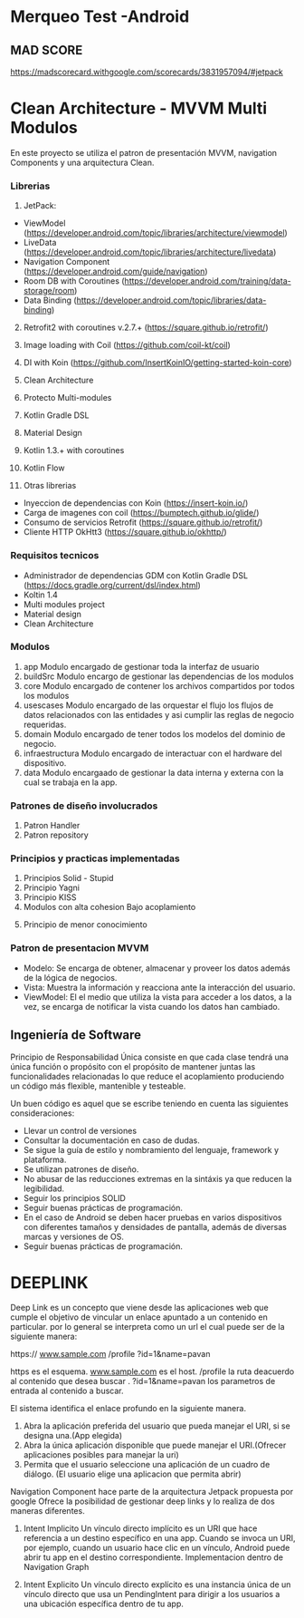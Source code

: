 # Merqueo Test -Android

## MAD SCORE
https://madscorecard.withgoogle.com/scorecards/3831957094/#jetpack

# Clean Architecture - MVVM Multi Modulos
En este proyecto se utiliza el patron de presentación MVVM, navigation Components y una arquitectura Clean.



### Librerias
1) JetPack:
 - ViewModel (https://developer.android.com/topic/libraries/architecture/viewmodel)
 - LiveData (https://developer.android.com/topic/libraries/architecture/livedata)
 - Navigation Component (https://developer.android.com/guide/navigation)
 - Room DB with Coroutines (https://developer.android.com/training/data-storage/room)
 - Data Binding (https://developer.android.com/topic/libraries/data-binding)
2) Retrofit2 with coroutines v.2.7.+ (https://square.github.io/retrofit/)
3) Image loading with Coil (https://github.com/coil-kt/coil)
4) DI with Koin (https://github.com/InsertKoinIO/getting-started-koin-core)
5) Clean Architecture
6) Protecto Multi-modules 
12) Kotlin Gradle DSL
13) Material Design
14) Kotlin 1.3.+ with coroutines
15) Kotlin Flow

2) Otras librerias
- Inyeccion de dependencias con Koin (https://insert-koin.io/)
- Carga de imagenes con coil (https://bumptech.github.io/glide/)
- Consumo de servicios Retrofit (https://square.github.io/retrofit/)
- Cliente HTTP OkHtt3 (https://square.github.io/okhttp/)

### Requisitos tecnicos
- Administrador de dependencias GDM con Kotlin Gradle DSL (https://docs.gradle.org/current/dsl/index.html)
- Koltin 1.4
- Multi modules project
- Material design
- Clean Architecture


### Modulos
1) app
Modulo encargado de gestionar toda la interfaz de usuario
2) buildSrc
Modulo encargo de gestionar las dependencias de los modulos
3) core
Modulo encargado de contener los archivos compartidos por todos los modulos
4) usescases
Modulo encargado de las orquestar el flujo los flujos de datos relacionados con las entidades y asi cumplir las reglas de negocio requeridas.
5) domain
Modulo encargado de tener todos los modelos del dominio de negocio.
6) infraestructura
Modulo encargado de interactuar con el hardware del dispositivo.
7) data
Modulo encargaado de gestionar la data interna y externa con la cual se trabaja en la app. 


### Patrones de diseño involucrados
1) Patron Handler
2) Patron repository

### Principios y practicas implementadas
1) Principios Solid - Stupid
2) Principio Yagni
3) Principio KISS
4) Modulos con alta cohesion Bajo acoplamiento
5. Principio de menor conocimiento

### Patron de presentacion MVVM 
- Modelo: Se encarga de obtener, almacenar y proveer los datos además de la lógica de negocios.
- Vista: Muestra la información y reacciona ante la interacción del usuario.
- ViewModel: El el medio que utiliza la vista para acceder a los datos, a la vez, se encarga de notificar la vista cuando los datos han cambiado.


## Ingeniería de Software
Principio de Responsabilidad Única consiste en que cada clase tendrá una única función o propósito con el propósito de mantener juntas las funcionalidades relacionadas lo que reduce el acoplamiento produciendo un código más flexible, mantenible y testeable.

Un buen código es aquel que se escribe teniendo en cuenta las siguientes consideraciones:
- Llevar un control de versiones
- Consultar la documentación en caso de dudas.
- Se sigue la guía de estilo y nombramiento del lenguaje, framework y plataforma.
- Se utilizan patrones de diseño.
- No abusar de las reducciones extremas en la sintáxis ya que reducen la legibilidad.
- Seguir los principios SOLID
- Seguir buenas prácticas de programación.
- En el caso de Android se deben hacer pruebas en varios dispositivos con diferentes tamaños y densidades de pantalla, además de diversas marcas y versiones de OS.
- Seguir buenas prácticas de programación.

# DEEPLINK
Deep Link es un concepto que viene desde las aplicaciones web que cumple el objetivo de vincular un enlace apuntado a un contenido en particular.
por lo general se interpreta como un url el cual puede ser de la siguiente manera:

https:// www.sample.com /profile  ?id=1&name=pavan

https es el esquema.
www.sample.com es el host.
/profile la ruta deacuerdo al contenido que desea buscar .
?id=1&name=pavan los parametros de entrada al contenido a buscar.

El sistema identifica el enlace profundo en la siguiente manera. 
 1. Abra la aplicación preferida del usuario que pueda manejar el URI, si se designa una.(App elegida)
 2. Abra la única aplicación disponible que puede manejar el URI.(Ofrecer aplicaciones posibles para manejar la uri)
 3. Permita que el usuario seleccione una aplicación de un cuadro de diálogo. (El usuario elige una aplicacion que permita abrir)
 
Navigation Component hace parte de la arquitectura Jetpack propuesta por google Ofrece la posibilidad de gestionar deep links y lo realiza de dos maneras diferentes.

 1. Intent Implicito 
 Un vínculo directo implícito es un URI que hace referencia a un destino específico en una app. Cuando se invoca un URI, por ejemplo, cuando un usuario hace clic en un vínculo, Android puede abrir tu app en el destino correspondiente.
Implementacion dentro de Navigation Graph
<deepLink app:uri="https://www.google.com" />

 2. Intent Explicito 
 Un vínculo directo explícito es una instancia única de un vínculo directo que usa un PendingIntent para dirigir a los usuarios a una ubicación específica dentro de tu app.



 



